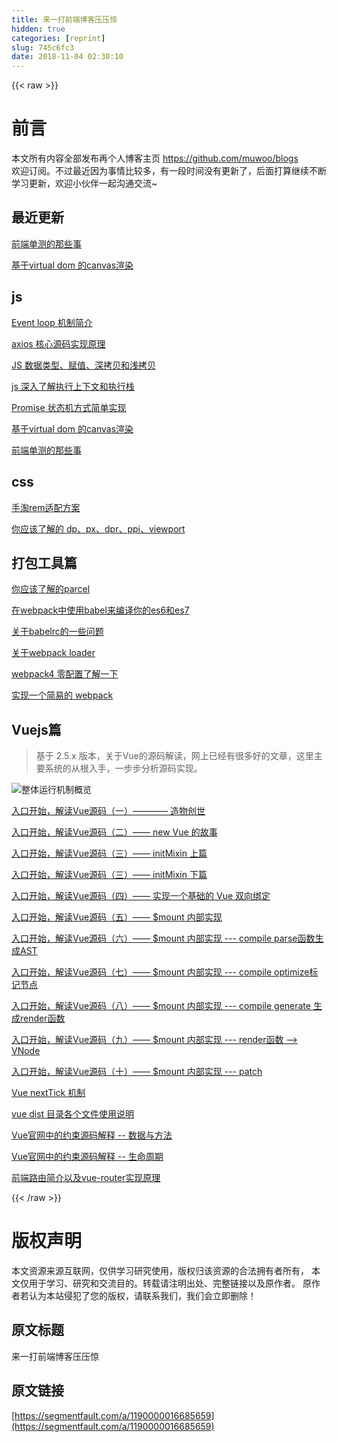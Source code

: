 ```yaml
---
title: 来一打前端博客压压惊
hidden: true
categories: [reprint]
slug: 745c6fc3
date: 2018-11-04 02:30:10
---
```


{{< raw >}}
<h1 id="articleHeader0">&#x524D;&#x8A00;</h1><p>&#x672C;&#x6587;&#x6240;&#x6709;&#x5185;&#x5BB9;&#x5168;&#x90E8;&#x53D1;&#x5E03;&#x518D;&#x4E2A;&#x4EBA;&#x535A;&#x5BA2;&#x4E3B;&#x9875; <a href="https://github.com/muwoo/blogs" rel="nofollow noreferrer" target="_blank">https://github.com/muwoo/blogs</a><br>&#x6B22;&#x8FCE;&#x8BA2;&#x9605;&#x3002;&#x4E0D;&#x8FC7;&#x6700;&#x8FD1;&#x56E0;&#x4E3A;&#x4E8B;&#x60C5;&#x6BD4;&#x8F83;&#x591A;&#xFF0C;&#x6709;&#x4E00;&#x6BB5;&#x65F6;&#x95F4;&#x6CA1;&#x6709;&#x66F4;&#x65B0;&#x4E86;&#xFF0C;&#x540E;&#x9762;&#x6253;&#x7B97;&#x7EE7;&#x7EED;&#x4E0D;&#x65AD;&#x5B66;&#x4E60;&#x66F4;&#x65B0;&#xFF0C;&#x6B22;&#x8FCE;&#x5C0F;&#x4F19;&#x4F34;&#x4E00;&#x8D77;&#x6C9F;&#x901A;&#x4EA4;&#x6D41;~</p><h2 id="articleHeader1">&#x6700;&#x8FD1;&#x66F4;&#x65B0;</h2><p><a href="https://github.com/muwoo/blogs/issues/33" rel="nofollow noreferrer" target="_blank">&#x524D;&#x7AEF;&#x5355;&#x6D4B;&#x7684;&#x90A3;&#x4E9B;&#x4E8B;</a></p><p><a href="https://github.com/muwoo/blogs/issues/32" rel="nofollow noreferrer" target="_blank">&#x57FA;&#x4E8E;virtual dom &#x7684;canvas&#x6E32;&#x67D3;</a></p><h2 id="articleHeader2">js</h2><p><a href="https://github.com/monkeyWangs/blogs/issues/14" rel="nofollow noreferrer" target="_blank">Event loop &#x673A;&#x5236;&#x7B80;&#x4ECB;</a></p><p><a href="https://github.com/muwoo/blogs/blob/master/src/axios/1.md" rel="nofollow noreferrer" target="_blank">axios &#x6838;&#x5FC3;&#x6E90;&#x7801;&#x5B9E;&#x73B0;&#x539F;&#x7406;</a></p><p><a href="https://github.com/monkeyWangs/blogs/issues/18" rel="nofollow noreferrer" target="_blank">JS &#x6570;&#x636E;&#x7C7B;&#x578B;&#x3001;&#x8D4B;&#x503C;&#x3001;&#x6DF1;&#x62F7;&#x8D1D;&#x548C;&#x6D45;&#x62F7;&#x8D1D;</a></p><p><a href="https://github.com/monkeyWangs/blogs/issues/20" rel="nofollow noreferrer" target="_blank">js &#x6DF1;&#x5165;&#x4E86;&#x89E3;&#x6267;&#x884C;&#x4E0A;&#x4E0B;&#x6587;&#x548C;&#x6267;&#x884C;&#x6808;</a></p><p><a href="https://github.com/monkeyWangs/blogs/blob/master/src/promise/README.md" rel="nofollow noreferrer" target="_blank">Promise &#x72B6;&#x6001;&#x673A;&#x65B9;&#x5F0F;&#x7B80;&#x5355;&#x5B9E;&#x73B0;</a></p><p><a href="https://github.com/muwoo/blogs/issues/32" rel="nofollow noreferrer" target="_blank">&#x57FA;&#x4E8E;virtual dom &#x7684;canvas&#x6E32;&#x67D3;</a></p><p><a href="https://github.com/muwoo/blogs/issues/33" rel="nofollow noreferrer" target="_blank">&#x524D;&#x7AEF;&#x5355;&#x6D4B;&#x7684;&#x90A3;&#x4E9B;&#x4E8B;</a></p><h2 id="articleHeader3">css</h2><p><a href="https://github.com/monkeyWangs/blogs/issues/10" rel="nofollow noreferrer" target="_blank">&#x624B;&#x6DD8;rem&#x9002;&#x914D;&#x65B9;&#x6848;</a></p><p><a href="https://github.com/monkeyWangs/blogs/issues/8" rel="nofollow noreferrer" target="_blank">&#x4F60;&#x5E94;&#x8BE5;&#x4E86;&#x89E3;&#x7684; dp&#x3001;px&#x3001;dpr&#x3001;ppi&#x3001;viewport</a></p><h2 id="articleHeader4">&#x6253;&#x5305;&#x5DE5;&#x5177;&#x7BC7;</h2><p><a href="https://github.com/monkeyWangs/blogs/issues/5" rel="nofollow noreferrer" target="_blank">&#x4F60;&#x5E94;&#x8BE5;&#x4E86;&#x89E3;&#x7684;parcel</a></p><p><a href="https://github.com/monkeyWangs/blogs/issues/3" rel="nofollow noreferrer" target="_blank">&#x5728;webpack&#x4E2D;&#x4F7F;&#x7528;babel&#x6765;&#x7F16;&#x8BD1;&#x4F60;&#x7684;es6&#x548C;es7</a></p><p><a href="https://github.com/monkeyWangs/blogs/issues/6" rel="nofollow noreferrer" target="_blank">&#x5173;&#x4E8E;babelrc&#x7684;&#x4E00;&#x4E9B;&#x95EE;&#x9898;</a></p><p><a href="https://github.com/monkeyWangs/blogs/issues/15" rel="nofollow noreferrer" target="_blank">&#x5173;&#x4E8E;webpack loader</a></p><p><a href="https://github.com/monkeyWangs/blogs/issues/19" rel="nofollow noreferrer" target="_blank">webpack4 &#x96F6;&#x914D;&#x7F6E;&#x4E86;&#x89E3;&#x4E00;&#x4E0B;</a></p><p><a href="https://github.com/muwoo/blogs/issues/29" rel="nofollow noreferrer" target="_blank">&#x5B9E;&#x73B0;&#x4E00;&#x4E2A;&#x7B80;&#x6613;&#x7684; webpack</a></p><h2 id="articleHeader5">Vuejs&#x7BC7;</h2><blockquote>&#x57FA;&#x4E8E; 2.5.x &#x7248;&#x672C;&#xFF0C;&#x5173;&#x4E8E;Vue&#x7684;&#x6E90;&#x7801;&#x89E3;&#x8BFB;&#xFF0C;&#x7F51;&#x4E0A;&#x5DF2;&#x7ECF;&#x6709;&#x5F88;&#x591A;&#x597D;&#x7684;&#x6587;&#x7AE0;&#xFF0C;&#x8FD9;&#x91CC;&#x4E3B;&#x8981;&#x7CFB;&#x7EDF;&#x7684;&#x4ECE;&#x6839;&#x5165;&#x624B;&#xFF0C;&#x4E00;&#x6B65;&#x6B65;&#x5206;&#x6790;&#x6E90;&#x7801;&#x5B9E;&#x73B0;&#x3002;</blockquote><p><span class="img-wrap"><img data-src="/img/remote/1460000016685662?w=1079&amp;h=544" src="https://static.alili.tech/img/remote/1460000016685662?w=1079&amp;h=544" alt="&#x6574;&#x4F53;&#x8FD0;&#x884C;&#x673A;&#x5236;&#x6982;&#x89C8;" title="&#x6574;&#x4F53;&#x8FD0;&#x884C;&#x673A;&#x5236;&#x6982;&#x89C8;" style="cursor:pointer;display:inline"></span></p><p><a href="https://github.com/monkeyWangs/blogs/blob/master/src/Vue/1.md" rel="nofollow noreferrer" target="_blank">&#x5165;&#x53E3;&#x5F00;&#x59CB;&#xFF0C;&#x89E3;&#x8BFB;Vue&#x6E90;&#x7801;&#xFF08;&#x4E00;&#xFF09;&#x2014;&#x2014;&#x2014;&#x2014; &#x9020;&#x7269;&#x521B;&#x4E16;</a></p><p><a href="https://github.com/monkeyWangs/blogs/blob/master/src/Vue/2.md" rel="nofollow noreferrer" target="_blank">&#x5165;&#x53E3;&#x5F00;&#x59CB;&#xFF0C;&#x89E3;&#x8BFB;Vue&#x6E90;&#x7801;&#xFF08;&#x4E8C;&#xFF09;&#x2014;&#x2014; new Vue &#x7684;&#x6545;&#x4E8B;</a></p><p><a href="https://github.com/monkeyWangs/blogs/blob/master/src/Vue/3.md" rel="nofollow noreferrer" target="_blank">&#x5165;&#x53E3;&#x5F00;&#x59CB;&#xFF0C;&#x89E3;&#x8BFB;Vue&#x6E90;&#x7801;&#xFF08;&#x4E09;&#xFF09;&#x2014;&#x2014; initMixin &#x4E0A;&#x7BC7;</a></p><p><a href="https://github.com/monkeyWangs/blogs/blob/master/src/Vue/4.md" rel="nofollow noreferrer" target="_blank">&#x5165;&#x53E3;&#x5F00;&#x59CB;&#xFF0C;&#x89E3;&#x8BFB;Vue&#x6E90;&#x7801;&#xFF08;&#x4E09;&#xFF09;&#x2014;&#x2014; initMixin &#x4E0B;&#x7BC7;</a></p><p><a href="https://github.com/monkeyWangs/blogs/blob/master/src/Vue/5.md" rel="nofollow noreferrer" target="_blank">&#x5165;&#x53E3;&#x5F00;&#x59CB;&#xFF0C;&#x89E3;&#x8BFB;Vue&#x6E90;&#x7801;&#xFF08;&#x56DB;&#xFF09;&#x2014;&#x2014; &#x5B9E;&#x73B0;&#x4E00;&#x4E2A;&#x57FA;&#x7840;&#x7684; Vue &#x53CC;&#x5411;&#x7ED1;&#x5B9A;</a></p><p><a href="https://github.com/monkeyWangs/blogs/blob/master/src/Vue/6.md" rel="nofollow noreferrer" target="_blank">&#x5165;&#x53E3;&#x5F00;&#x59CB;&#xFF0C;&#x89E3;&#x8BFB;Vue&#x6E90;&#x7801;&#xFF08;&#x4E94;&#xFF09;&#x2014;&#x2014; $mount &#x5185;&#x90E8;&#x5B9E;&#x73B0;</a></p><p><a href="https://github.com/monkeyWangs/blogs/blob/master/src/Vue/7.md" rel="nofollow noreferrer" target="_blank">&#x5165;&#x53E3;&#x5F00;&#x59CB;&#xFF0C;&#x89E3;&#x8BFB;Vue&#x6E90;&#x7801;&#xFF08;&#x516D;&#xFF09;&#x2014;&#x2014; $mount &#x5185;&#x90E8;&#x5B9E;&#x73B0; --- compile parse&#x51FD;&#x6570;&#x751F;&#x6210;AST</a></p><p><a href="https://github.com/monkeyWangs/blogs/blob/master/src/Vue/8.md" rel="nofollow noreferrer" target="_blank">&#x5165;&#x53E3;&#x5F00;&#x59CB;&#xFF0C;&#x89E3;&#x8BFB;Vue&#x6E90;&#x7801;&#xFF08;&#x4E03;&#xFF09;&#x2014;&#x2014; $mount &#x5185;&#x90E8;&#x5B9E;&#x73B0; --- compile optimize&#x6807;&#x8BB0;&#x8282;&#x70B9;</a></p><p><a href="https://github.com/monkeyWangs/blogs/blob/master/src/Vue/9.md" rel="nofollow noreferrer" target="_blank">&#x5165;&#x53E3;&#x5F00;&#x59CB;&#xFF0C;&#x89E3;&#x8BFB;Vue&#x6E90;&#x7801;&#xFF08;&#x516B;&#xFF09;&#x2014;&#x2014; $mount &#x5185;&#x90E8;&#x5B9E;&#x73B0; --- compile generate &#x751F;&#x6210;render&#x51FD;&#x6570;</a></p><p><a href="https://github.com/monkeyWangs/blogs/blob/master/src/Vue/10.md" rel="nofollow noreferrer" target="_blank">&#x5165;&#x53E3;&#x5F00;&#x59CB;&#xFF0C;&#x89E3;&#x8BFB;Vue&#x6E90;&#x7801;&#xFF08;&#x4E5D;&#xFF09;&#x2014;&#x2014; $mount &#x5185;&#x90E8;&#x5B9E;&#x73B0; --- render&#x51FD;&#x6570; --&gt; VNode</a></p><p><a href="https://github.com/monkeyWangs/blogs/blob/master/src/Vue/11.md" rel="nofollow noreferrer" target="_blank">&#x5165;&#x53E3;&#x5F00;&#x59CB;&#xFF0C;&#x89E3;&#x8BFB;Vue&#x6E90;&#x7801;&#xFF08;&#x5341;&#xFF09;&#x2014;&#x2014; $mount &#x5185;&#x90E8;&#x5B9E;&#x73B0; --- patch</a></p><p><a href="https://github.com/monkeyWangs/blogs/issues/13" rel="nofollow noreferrer" target="_blank">Vue nextTick &#x673A;&#x5236;</a></p><p><a href="https://github.com/monkeyWangs/blogs/issues/4" rel="nofollow noreferrer" target="_blank">vue dist &#x76EE;&#x5F55;&#x5404;&#x4E2A;&#x6587;&#x4EF6;&#x4F7F;&#x7528;&#x8BF4;&#x660E;</a></p><p><a href="https://github.com/monkeyWangs/blogs/issues/11" rel="nofollow noreferrer" target="_blank">Vue&#x5B98;&#x7F51;&#x4E2D;&#x7684;&#x7EA6;&#x675F;&#x6E90;&#x7801;&#x89E3;&#x91CA; -- &#x6570;&#x636E;&#x4E0E;&#x65B9;&#x6CD5;</a></p><p><a href="https://github.com/monkeyWangs/blogs/issues/12" rel="nofollow noreferrer" target="_blank">Vue&#x5B98;&#x7F51;&#x4E2D;&#x7684;&#x7EA6;&#x675F;&#x6E90;&#x7801;&#x89E3;&#x91CA; -- &#x751F;&#x547D;&#x5468;&#x671F;</a></p><p><a href="https://github.com/monkeyWangs/blogs/issues/22" rel="nofollow noreferrer" target="_blank">&#x524D;&#x7AEF;&#x8DEF;&#x7531;&#x7B80;&#x4ECB;&#x4EE5;&#x53CA;vue-router&#x5B9E;&#x73B0;&#x539F;&#x7406;</a></p>
{{< /raw >}}

# 版权声明
本文资源来源互联网，仅供学习研究使用，版权归该资源的合法拥有者所有，
本文仅用于学习、研究和交流目的。转载请注明出处、完整链接以及原作者。
原作者若认为本站侵犯了您的版权，请联系我们，我们会立即删除！

## 原文标题
来一打前端博客压压惊

## 原文链接
[https://segmentfault.com/a/1190000016685659](https://segmentfault.com/a/1190000016685659)

